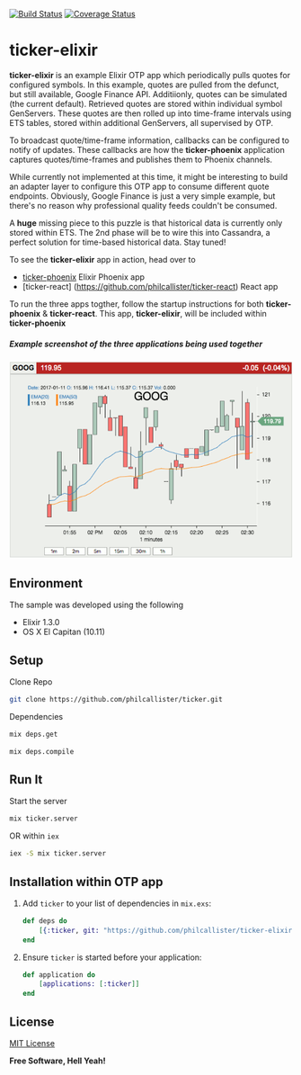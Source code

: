 [![Build Status](https://travis-ci.org/philcallister/ticker-elixir.svg?branch=master)](https://travis-ci.org/philcallister/ticker-elixir)
[![Coverage Status](https://coveralls.io/repos/github/philcallister/ticker-elixir/badge.svg?branch=master)](https://coveralls.io/github/philcallister/ticker-elixir?branch=master)

# ticker-elixir

**ticker-elixir** is an example Elixir OTP app which periodically pulls quotes for configured symbols. In this example, quotes are
pulled from the defunct, but still available, Google
Finance API. Additiionly, quotes can be simulated (the current default). Retrieved quotes are stored within individual symbol GenServers.
These quotes are then rolled up into time-frame intervals using ETS tables, stored within additional GenServers, all supervised by OTP.

To broadcast quote/time-frame information, callbacks can be configured to notify of updates. These callbacks are how the
**ticker-phoenix** application captures quotes/time-frames and publishes them to Phoenix channels.

While currently not implemented at this time, it might be interesting to build an adapter layer to configure this OTP app to consume
different quote endpoints. Obviously, Google Finance is just a very simple example, but there's no reason why professional quality feeds
couldn't be consumed.

A **huge** missing piece to this puzzle is that historical data is currently only stored within ETS. The 2nd phase will be to wire
this into Cassandra, a perfect solution for time-based historical data. Stay tuned!

To see the **ticker-elixir** app in action, head over to
- [ticker-phoenix](https://github.com/philcallister/ticker-phoenix) Elixir Phoenix app
- [ticker-react] (https://github.com/philcallister/ticker-react) React app

To run the three apps togther, follow the startup instructions for both **ticker-phoenix** & **ticker-react**. This app, **ticker-elixir**,  will be included within **ticker-phoenix**

##### Example screenshot of the three applications being used together
![Stock Ticker](/screen-shot.gif?raw=true "Stock Ticker Example")

## Environment

The sample was developed using the following 

- Elixir 1.3.0
- OS X El Capitan (10.11)

## Setup

Clone Repo
```bash
git clone https://github.com/philcallister/ticker.git
```

Dependencies
```bash
mix deps.get
```
```bash
mix deps.compile
```

## Run It

Start the server

```bash
mix ticker.server
```

OR within ```iex```

```bash
iex -S mix ticker.server
```

## Installation within OTP app 

1. Add `ticker` to your list of dependencies in `mix.exs`:

	```elixir
	def deps do
		[{:ticker, git: "https://github.com/philcallister/ticker-elixir.git"}]
	end
	```

2. Ensure `ticker` is started before your application:

	```elixir
	def application do
		[applications: [:ticker]]
	end
	```

## License

[MIT License](http://www.opensource.org/licenses/MIT)

**Free Software, Hell Yeah!**
